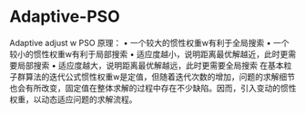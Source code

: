 # Adaptive-PSO
Adaptive adjust w PSO
原理：
•	一个较大的惯性权重w有利于全局搜索
•	一个较小的惯性权重w有利于局部搜索
•	适应度越小，说明距离最优解越近，此时更需要局部搜索
•	适应度越大，说明距离最优解越远，此时更需要全局搜索
在基本粒子群算法的迭代公式惯性权重w是定值，但随着迭代次数的增加，问题的求解细节也会有所改变，固定值在整体求解的过程中存在不少缺陷。因而，引入变动的惯性权重，以动态适应问题的求解流程。
